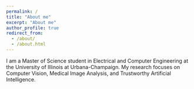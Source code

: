 ```yaml
---
permalink: /
title: "About me"
excerpt: "About me"
author_profile: true
redirect_from: 
  - /about/
  - /about.html
---
```


I am a Master of Science student in Electrical and Computer Engineering at the University of Illinois at Urbana-Champaign. My research focuses on Computer Vision, Medical Image Analysis, and Trustworthy Artificial Intelligence.
